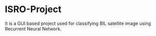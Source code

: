 # ISRO-Project
It is a GUI based project used for classifying BIL satellite image using Recurrent Neural Network.
